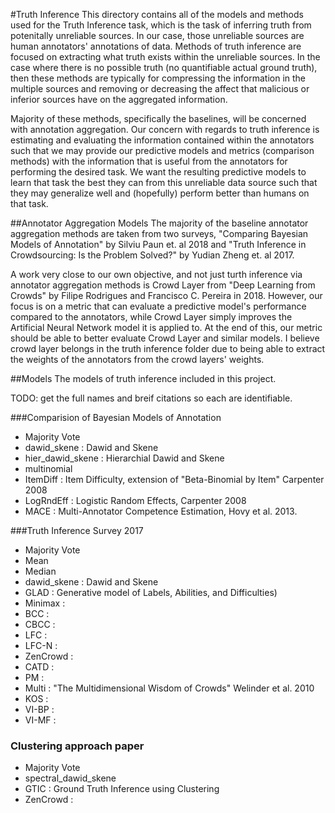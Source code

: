 #Truth Inference
This directory contains all of the models and methods used for the Truth Inference task, which is the task of inferring truth from potenitally unreliable sources. In our case, those unreliable sources are human annotators' annotations of data. Methods of truth inference are focused on extracting what truth exists within the unreliable sources. In the case where there is no possible truth (no quantifiable actual ground truth), then these methods are typically for compressing the information in the multiple sources and removing or decreasing the affect that malicious or inferior sources have on the aggregated information.

Majority of these methods, specifically the baselines, will be concerned with annotation aggregation. Our concern with regards to truth inference is estimating and evaluating the information contained within the annotators such that we may provide our predictive models and metrics (comparison methods) with the information that is useful from the annotators for performing the desired task. We want the resulting predictive models to learn that task the best they can from this unreliable data source such that they may generalize well and (hopefully) perform better than humans on that task.

##Annotator Aggregation Models
The majority of the baseline annotator aggregation methods are taken from two surveys, "Comparing Bayesian Models of Annotation" by Silviu Paun et. al 2018 and "Truth Inference in Crowdsourcing: Is the Problem Solved?" by Yudian Zheng et. al 2017.

A work very close to our own objective, and not just turth inference via annotator aggregation methods is Crowd Layer from "Deep Learning from Crowds" by Filipe Rodrigues and Francisco C. Pereira in 2018. However, our focus is on a metric that can evaluate a predictive model's performance compared to the annotators, while Crowd Layer simply improves the Artificial Neural Network model it is applied to. At the end of this, our metric should be able to better evaluate Crowd Layer and similar models. I believe crowd layer belongs in the truth inference folder due to being able to extract the weights of the annotators from the crowd layers' weights. 



##Models
The models of truth inference included in this project.

TODO: get the full names and breif citations so each are identifiable.

###Comparision of Bayesian Models of Annotation
- Majority Vote
- dawid\_skene : Dawid and Skene
- hier\_dawid\_skene : Hierarchial Dawid and Skene
- multinomial
- ItemDiff : Item Difficulty, extension of "Beta-Binomial by Item" Carpenter 2008
- LogRndEff : Logistic Random Effects, Carpenter 2008
- MACE : Multi-Annotator Competence Estimation, Hovy et al. 2013.

###Truth Inference Survey 2017
- Majority Vote
- Mean
- Median
- dawid\_skene : Dawid and Skene
- GLAD : Generative model of Labels, Abilities, and Difficulties)
- Minimax : 
- BCC : 
- CBCC : 
- LFC : 
- LFC-N : 
- ZenCrowd : 
- CATD : 
- PM : 
- Multi : "The Multidimensional Wisdom of Crowds" Welinder et al. 2010
- KOS :
- VI-BP : 
- VI-MF :

### Clustering approach paper
- Majority Vote
- spectral\_dawid\_skene
- GTIC : Ground Truth Inference using Clustering
- ZenCrowd : 
